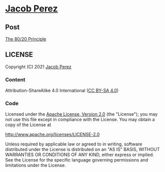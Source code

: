 # [Jacob Perez](https://jacobxperez.github.io/blog/)

## Post

[The 80/20 Principle](https://jacobxperez.github.io/blog/post/the-80-20-principle/)

## LICENSE

Copyright (C) 2021 [Jacob Perez](https://github.com/jacobxperez)

### Content

Attribution-ShareAlike 4.0 International ([CC BY-SA 4.0](https://creativecommons.org/licenses/by-sa/4.0/)) 

### Code

Licensed under the [Apache License, Version 2.0](http://www.apache.org/licenses/LICENSE-2.0) (the "License");
you may not use this file except in compliance with the License.
You may obtain a copy of the License at

http://www.apache.org/licenses/LICENSE-2.0

Unless required by applicable law or agreed to in writing, software
distributed under the License is distributed on an "AS IS" BASIS,
WITHOUT WARRANTIES OR CONDITIONS OF ANY KIND, either express or implied.
See the License for the specific language governing permissions and
limitations under the License.
